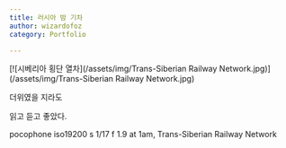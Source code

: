 ```yaml
---
title: 러시아 밤 기차
author: wizardofoz
category: Portfolio

---
```


[![시베리아 횡단 열차](/assets/img/Trans-Siberian Railway Network.jpg)](/assets/img/Trans-Siberian Railway Network.jpg)




더위였을 지라도

읽고 듣고 좋았다. 

pocophone
iso19200
s 1/17
f 1.9
at 1am, Trans-Siberian Railway Network